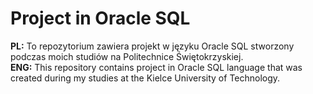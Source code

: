 # Project in Oracle SQL
<b>PL:</b> To repozytorium zawiera projekt w języku Oracle SQL stworzony podczas moich studiów na Politechnice Świętokrzyskiej.<br/> 
<b>ENG:</b> This repository contains project in Oracle SQL language that was created during my studies at the Kielce University of Technology.
